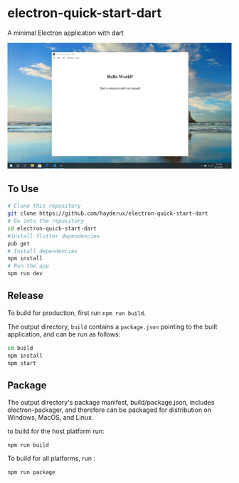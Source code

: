 # electron-quick-start-dart
A minimal Electron application with dart

![Screenshot](screenshots/main.png)

## To Use

```bash
# Clone this repository
git clone https://github.com/hayderux/electron-quick-start-dart
# Go into the repository
cd electron-quick-start-dart
#install flutter dependencies
pub get
# Install dependencies
npm install
# Run the app
npm run dev
```



 
## Release
To build for production, first run `npm run build`.

The output directory, `build` contains a `package.json` pointing to the built
application, and can be run as follows:

```bash
cd build
npm install
npm start
```
## Package
The output directory's package manifest, build/package.json, includes electron-packager, and therefore can be packaged for distribution on Windows, MacOS, and Linux.

to build for the host platform run:
``` 
npm run build
```
To build for all platforms, run :

``` 
npm run package
```
